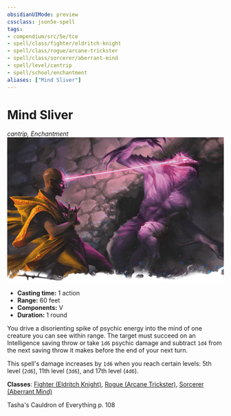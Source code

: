 ```yaml
---
obsidianUIMode: preview
cssclass: json5e-spell
tags:
- compendium/src/5e/tce
- spell/class/fighter/eldritch-knight
- spell/class/rogue/arcane-trickster
- spell/class/sorcerer/aberrant-mind
- spell/level/cantrip
- spell/school/enchantment
aliases: ["Mind Sliver"]
---
```

# Mind Sliver
*cantrip, Enchantment*  
![](../../../assets/img/mind-sliver.png)  

- **Casting time:** 1 action
- **Range:** 60 feet
- **Components:** V
- **Duration:** 1 round

You drive a disorienting spike of psychic energy into the mind of one creature you can see within range. The target must succeed on an Intelligence saving throw or take `1d6` psychic damage and subtract `1d4` from the next saving throw it makes before the end of your next turn.

This spell's damage increases by `1d6` when you reach certain levels: 5th level (`2d6`), 11th level (`3d6`), and 17th level (`4d6`).

**Classes**: [Fighter (Eldritch Knight)](../classes/fighter-eldritch-knight.md#), [Rogue (Arcane Trickster)](../classes/rogue-arcane-trickster.md#), [Sorcerer (Aberrant Mind)](../classes/sorcerer-aberrant-mind-tce.md#)

Tasha's Cauldron of Everything p. 108